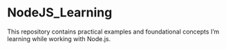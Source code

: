 # NodeJS_Learning
This repository contains practical examples and foundational concepts I’m learning while working with Node.js.
